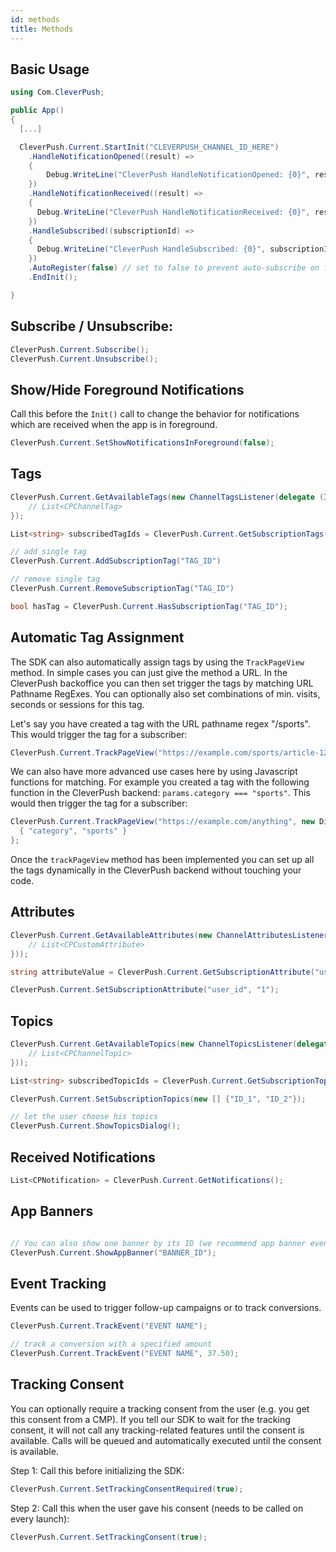 ```yaml
---
id: methods
title: Methods
---
```


## Basic Usage

```csharp
using Com.CleverPush;

public App()
{
  [...]

  CleverPush.Current.StartInit("CLEVERPUSH_CHANNEL_ID_HERE")
    .HandleNotificationOpened((result) =>
    {
        Debug.WriteLine("CleverPush HandleNotificationOpened: {0}", result.notification.title);
    })
    .HandleNotificationReceived((result) =>
    {
      Debug.WriteLine("CleverPush HandleNotificationReceived: {0}", result.notification.title);
    })
    .HandleSubscribed((subscriptionId) =>
    {
      Debug.WriteLine("CleverPush HandleSubscribed: {0}", subscriptionId);
    })
    .AutoRegister(false) // set to false to prevent auto-subscribe on first launch
    .EndInit();

}
```

## Subscribe / Unsubscribe:

```csharp
CleverPush.Current.Subscribe();
CleverPush.Current.Unsubscribe();
```

## Show/Hide Foreground Notifications

Call this before the `Init()` call to change the behavior for notifications which are received when the app is in foreground.

```csharp
CleverPush.Current.SetShowNotificationsInForeground(false);
```

## Tags

```csharp
CleverPush.Current.GetAvailableTags(new ChannelTagsListener(delegate (ICollection<CPChannelTag> tags) {
    // List<CPChannelTag>
});

List<string> subscribedTagIds = CleverPush.Current.GetSubscriptionTags();

// add single tag
CleverPush.Current.AddSubscriptionTag("TAG_ID")

// remove single tag
CleverPush.Current.RemoveSubscriptionTag("TAG_ID")

bool hasTag = CleverPush.Current.HasSubscriptionTag("TAG_ID");
```

## Automatic Tag Assignment

The SDK can also automatically assign tags by using the `TrackPageView` method. In simple cases you can just give the method a URL. In the CleverPush backoffice you can then set trigger the tags by matching URL Pathname RegExes. You can optionally also set combinations of min. visits, seconds or sessions for this tag.

Let's say you have created a tag with the URL pathname regex "/sports". This would trigger the tag for a subscriber:

```csharp
CleverPush.Current.TrackPageView("https://example.com/sports/article-123123");
```

We can also have more advanced use cases here by using Javascript functions for matching. For example you created a tag with the following function in the CleverPush backend: `params.category === "sports"`. This would then trigger the tag for a subscriber:

```csharp
CleverPush.Current.TrackPageView("https://example.com/anything", new Dictionary<string, string> {
  { "category", "sports" }
};
```

Once the `trackPageView` method has been implemented you can set up all the tags dynamically in the CleverPush backend without touching your code.


## Attributes

```csharp
CleverPush.Current.GetAvailableAttributes(new ChannelAttributesListener(delegate (ICollection<CPCustomAttribute> attributes) {
    // List<CPCustomAttribute>
}));

string attributeValue = CleverPush.Current.GetSubscriptionAttribute("user_id");

CleverPush.Current.SetSubscriptionAttribute("user_id", "1");
```

## Topics

```csharp
CleverPush.Current.GetAvailableTopics(new ChannelTopicsListener(delegate (ICollection<CPChannelTopic> topics) {
    // List<CPChannelTopic>
}));

List<string> subscribedTopicIds = CleverPush.Current.GetSubscriptionTopics();

CleverPush.Current.SetSubscriptionTopics(new [] {"ID_1", "ID_2"});

// let the user choose his topics
CleverPush.Current.ShowTopicsDialog();
```


## Received Notifications

```csharp
List<CPNotification> = CleverPush.Current.GetNotifications();
```

## App Banners

```csharp

// You can also show one banner by its ID (we recommend app banner events for production usage)
CleverPush.Current.ShowAppBanner("BANNER_ID");
```

## Event Tracking

Events can be used to trigger follow-up campaigns or to track conversions.

```csharp
CleverPush.Current.TrackEvent("EVENT NAME");

// track a conversion with a specified amount
CleverPush.Current.TrackEvent("EVENT NAME", 37.50);
```

## Tracking Consent

You can optionally require a tracking consent from the user (e.g. you get this consent from a CMP). If you tell our SDK to wait for the tracking consent, it will not call any tracking-related features until the consent is available. Calls will be queued and automatically executed until the consent is available.

Step 1: Call this before initializing the SDK:

```csharp
CleverPush.Current.SetTrackingConsentRequired(true);
```

Step 2: Call this when the user gave his consent (needs to be called on every launch):

```csharp
CleverPush.Current.SetTrackingConsent(true);
```
